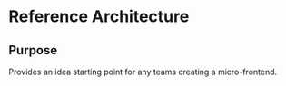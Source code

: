 # Reference Architecture

## Purpose
Provides an idea starting point for any teams creating a micro-frontend.
